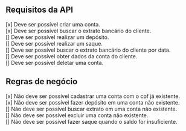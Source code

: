 ## Requisitos da API

[x] Deve ser possível criar uma conta.<br>
[x] Deve ser possível buscar o extrato bancário do cliente.<br>
[] Deve ser possível realizar um depósito.<br>
[] Deve ser possível realizar um saque.<br>
[] Deve ser possível buscar o extrato bancário do cliente por data.<br>
[] Deve ser possível obter dados da conta do cliente.<br>
[] Deve ser possível deletar uma conta.<br>


## Regras de negócio

[x] Não deve ser possível cadastrar uma conta com o cpf já existente.<br>
[x] Não deve ser possível fazer depósito em uma conta não existente.<br>
[] Não deve ser possível buscar extrato em uma conta não existente.<br>
[] Não deve ser possível excluir uma conta não existente.<br>
[] Não deve ser possivel fazer saque quando o saldo for insuficiente.<br>